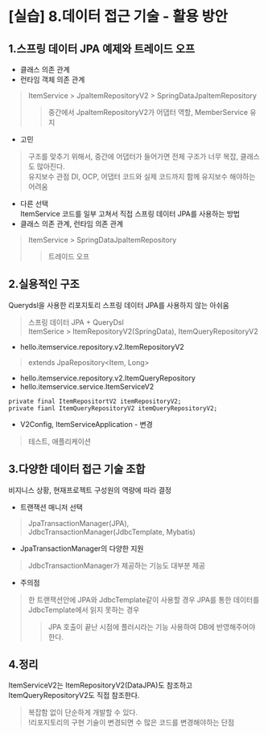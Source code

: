 # [실습] 8.데이터 접근 기술 - 활용 방안
## 1.스프링 데이터 JPA 예제와 트레이드 오프
- 클래스 의존 관계
- 런타임 객체 의존 관계
> ItemService > JpaItemRepositoryV2 > SpringDataJpaItemRepository
>> 중간에서 JpaItemRepositoryV2가 어댑터 역할, MemberService 유지
- 고민  
> 구조를 맞추기 위해서, 중간에 어댑터가 들어가면 전체 구조가 너무 복잡, 클래스도 많아진다.  
> 유지보수 관점 DI, OCP, 어댑터 코드와 실제 코드까지 함께 유지보수 해야하는 어려움

- 다른 선택  
ItemService 코드를 일부 고쳐서 직접 스프링 데이터 JPA를 사용하는 방법
- 클래스 의존 관계, 런타임 의존 관계
> ItemService > SpringDataJpaItemRepository
>> 트레이드 오프

## 2.실용적인 구조
Querydsl을 사용한 리포지토리 스프링 데이터 JPA를 사용하지 않는 아쉬움
> 스프링 데이터 JPA + QueryDsl  
> ItemSerice > ItemRepositoryV2(SpringData), ItemQueryRepositoryV2
- hello.itemservice.repository.v2.ItemRepositoryV2
> extends JpaRepository<Item, Long>
- hello.itemservice.repository.v2.ItemQueryRepository
- hello.itemservice.service.ItemServiceV2
```
private final ItemRepositortV2 itemRepositoryV2;
private fianl ItemQueryRepositoryV2 itemQueryRepositoryV2;
```
- V2Config, ItemServiceApplication - 변경
> 테스트, 애플리케이션

## 3.다양한 데이터 접근 기술 조합
비지니스 상황, 현재프로젝트 구성원의 역량에 따라 결정
- 트랜잭션 매니저 선택
> JpaTransactionManager(JPA), JdbcTransactionManager(JdbcTemplate, Mybatis)
- JpaTransactionManager의 다양한 지원
> JdbcTransactionManager가 제공하는 기능도 대부분 제공

- 주의점
> 한 트랜잭션안에 JPA와 JdbcTemplate같이 사용할 경우 JPA를 통한 데이터를 JdbcTemplate에서 읽지 못하는 경우
>> JPA 호출이 끝난 시점에 플러시라는 기능 사용하여 DB에 반영해주어야 한다.

## 4.정리
ItemServiceV2는 ItemRepositoryV2(DataJPA)도 참조하고 ItemQueryRepositoryV2도 직접 참조한다.
> 복잡함 없이 단순하게 개발할 수 있다.  
!리포지토리의 구현 기술이 변경되면 수 많은 코드를 변경해야하는 단점